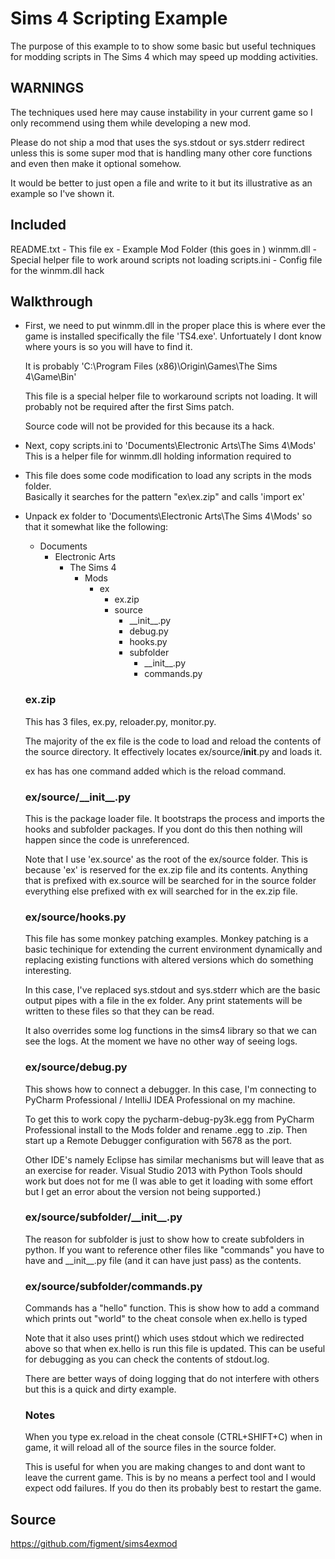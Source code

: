 Sims 4 Scripting Example
==========

The purpose of this example to to show some basic but useful techniques for modding
  scripts in The Sims 4 which may speed up modding activities.

  
## WARNINGS
  The techniques used here may cause instability in your current game so I only 
  recommend using them while developing a new mod.
  
  Please do not ship a mod that uses the sys.stdout or sys.stderr redirect
  unless this is some super mod that is handling many other core functions
  and even then make it optional somehow.
  
  It would be better to just open a file and write to it but its illustrative 
  as an example so I've shown it.

  
## Included
  README.txt - This file
  ex - Example Mod Folder (this goes in )
  winmm.dll - Special helper file to work around scripts not loading
  scripts.ini - Config file for the winmm.dll hack

  
## Walkthrough
  * First, we need to put winmm.dll in the proper place this is where ever the game is 
    installed specifically the file 'TS4.exe'.  Unfortuately I dont know where yours 
    is so you will have to find it.
    
    It is probably 'C:\Program Files (x86)\Origin\Games\The Sims 4\Game\Bin' 
    
    This file is a special helper file to workaround scripts not loading.  It will
    probably not be required after the first Sims patch.  
	
	Source code will not be provided for this because its a hack.
    
  * Next, copy scripts.ini to 'Documents\Electronic Arts\The Sims 4\Mods' 
    This is a helper file for winmm.dll holding information required to 
    
  * This file does some code modification to load any scripts in the mods folder.  
    Basically it searches for the pattern "ex\ex.zip" and calls 'import ex'
    
  * Unpack ex folder to 'Documents\Electronic Arts\The Sims 4\Mods' so that it 
    somewhat like the following:
    
    + Documents
      + Electronic Arts
        + The Sims 4
          + Mods
            + ex
              - ex.zip
              + source
                - \_\_init\_\_.py
                - debug.py
                - hooks.py
                + subfolder
                  - \_\_init\_\_.py
                  - commands.py
                
    ### ex.zip
	  This has 3 files, ex.py, reloader.py, monitor.py.
	
	  The majority of the ex file is the code to load and reload the contents
	  of the source directory.  It effectively locates ex/source/__init__.py
	  and loads it.
	  
	  ex has has one command added which is the reload command.
	  	  
	  
	### ex/source/\_\_init\_\_.py
	  This is the package loader file.  It bootstraps the process and 
	  imports the hooks and subfolder packages.  If you dont do this then 
	  nothing will happen since the code is unreferenced.
	  
	  Note that I use 'ex.source' as the root of the ex/source folder.  This is 
	  because 'ex' is reserved for the ex.zip file and its contents.  Anything
	  that is prefixed with ex.source will be searched for in the source folder
	  everything else prefixed with ex will searched for in the ex.zip file.
	  
	  
	### ex/source/hooks.py
	  This file has some monkey patching examples.  Monkey patching is a basic
	  techinique for extending the current environment dynamically and replacing
	  existing functions with altered versions which do something interesting.
	  
	  In this case, I've replaced sys.stdout and sys.stderr which are the basic
	  output pipes with a file in the ex folder.  Any print statements will be
	  written to these files so that they can be read.
	  
	  It also overrides some log functions in the sims4 library so that we can
	  see the logs. At the moment we have no other way of seeing logs.


    ### ex/source/debug.py
      This shows how to connect a debugger.  In this case, I'm connecting to
      PyCharm Professional / IntelliJ IDEA Professional on my machine. 
      
      To get this to work copy the pycharm-debug-py3k.egg from PyCharm
      Professional install to the Mods folder and rename .egg to .zip.  Then
      start up a Remote Debugger configuration with 5678 as the port.
      
      Other IDE's namely Eclipse has similar mechanisms but will leave that as 
      an exercise for reader.  Visual Studio 2013 with Python Tools should work 
      but does not for me (I was able to get it loading with some effort but 
      I get an error about the version not being supported.)
	  
	### ex/source/subfolder/\_\_init\_\_.py
	  The reason for subfolder is just to show how to create subfolders in python.
	  If you want to reference other files like "commands" you have to have
	  and \_\_init\_\_.py file (and it can have just pass) as the contents.
	  
	### ex/source/subfolder/commands.py
	  Commands has a "hello" function.  This is show how to add a command
	  which prints out "world" to the cheat console when ex.hello is typed
	  
	  Note that it also uses print() which uses stdout which we redirected above
	  so that when ex.hello is run this file is updated.  This can be useful
	  for debugging as you can check the contents of stdout.log.
	  
	  There are better ways of doing logging that do not interfere with others
	  but this is a quick and dirty example.
	  

	### Notes
  	  When you type ex.reload in the cheat console (CTRL+SHIFT+C) when in game,
	  it will reload all of the source files in the source folder.
	  
	  This is useful for when you are making changes to and dont want to leave 
	  the current game.  This is by no means a perfect tool and I would expect
	  odd failures.  If you do then its probably best to restart the game.


## Source
  https://github.com/figment/sims4exmod
